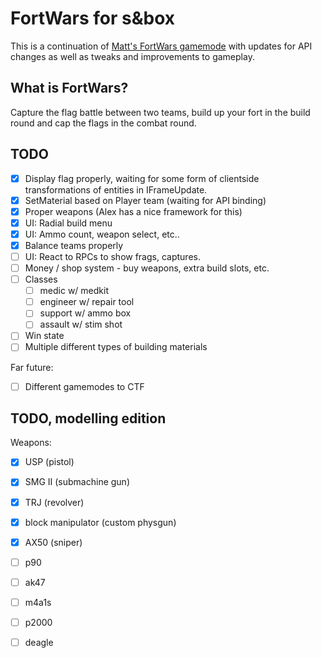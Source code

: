# FortWars for s&box
 
This is a continuation of [Matt's FortWars gamemode](https://github.com/themasterminds/sbox-fortwars) with updates for API changes as well as tweaks and improvements to gameplay.

## What is FortWars?

Capture the flag battle between two teams, build up your fort in the build round and cap the flags in the combat round.

## TODO

* [X] Display flag properly, waiting for some form of clientside transformations of entities in IFrameUpdate.
* [X] SetMaterial based on Player team (waiting for API binding)
* [X] Proper weapons (Alex has a nice framework for this)
* [X] UI: Radial build menu
* [X] UI: Ammo count, weapon select, etc..
* [X] Balance teams properly
* [ ] UI: React to RPCs to show frags, captures.
* [ ] Money / shop system - buy weapons, extra build slots, etc.
* [ ] Classes
  * [ ] medic w/ medkit
  * [ ] engineer w/ repair tool
  * [ ] support w/ ammo box
  * [ ] assault w/ stim shot
* [ ] Win state
* [ ] Multiple different types of building materials

Far future:

* [ ] Different gamemodes to CTF

## TODO, modelling edition

Weapons:
* [X] USP (pistol)
* [X] SMG II (submachine gun)
* [X] TRJ (revolver)
* [X] block manipulator (custom physgun)
* [X] AX50 (sniper)
* [ ] p90
* [ ] ak47
* [ ] m4a1s
* [ ] p2000
* [ ] deagle

